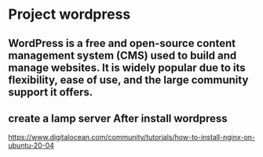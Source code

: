 # Project wordpress
## WordPress is a free and open-source content management system (CMS) used to build and manage websites. It is widely popular due to its flexibility, ease of use, and the large community support it offers.
## create a lamp server After install wordpress
https://www.digitalocean.com/community/tutorials/how-to-install-nginx-on-ubuntu-20-04
